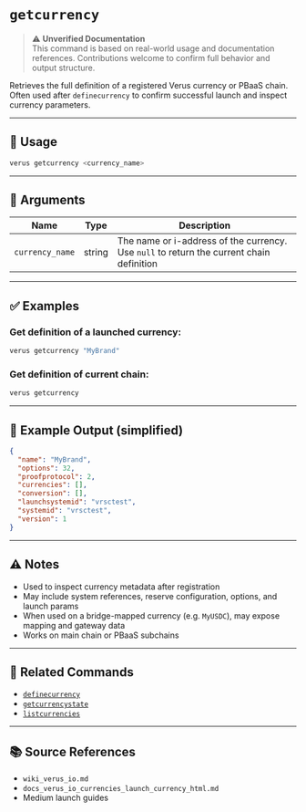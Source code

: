 # `getcurrency`

> ⚠️ **Unverified Documentation**  
> This command is based on real-world usage and documentation references. Contributions welcome to confirm full behavior and output structure.

Retrieves the full definition of a registered Verus currency or PBaaS chain. Often used after `definecurrency` to confirm successful launch and inspect currency parameters.

---

## 🔧 Usage
```bash
verus getcurrency <currency_name>
```

---

## 🧾 Arguments

| Name           | Type   | Description                                                                 |
|----------------|--------|-----------------------------------------------------------------------------|
| `currency_name`| string | The name or i-address of the currency. Use `null` to return the current chain definition |

---

## ✅ Examples

### Get definition of a launched currency:
```bash
verus getcurrency "MyBrand"
```

### Get definition of current chain:
```bash
verus getcurrency
```

---

## 🧪 Example Output (simplified)
```json
{
  "name": "MyBrand",
  "options": 32,
  "proofprotocol": 2,
  "currencies": [],
  "conversion": [],
  "launchsystemid": "vrsctest",
  "systemid": "vrsctest",
  "version": 1
}
```

---

## ⚠️ Notes
- Used to inspect currency metadata after registration
- May include system references, reserve configuration, options, and launch params
- When used on a bridge-mapped currency (e.g. `MyUSDC`), may expose mapping and gateway data
- Works on main chain or PBaaS subchains

---

## 🔗 Related Commands
- [`definecurrency`](./definecurrency.md)
- [`getcurrencystate`](./getcurrencystate.md)
- [`listcurrencies`](./listcurrencies.md)

---

## 📚 Source References
- `wiki_verus_io.md`
- `docs_verus_io_currencies_launch_currency_html.md`
- Medium launch guides
